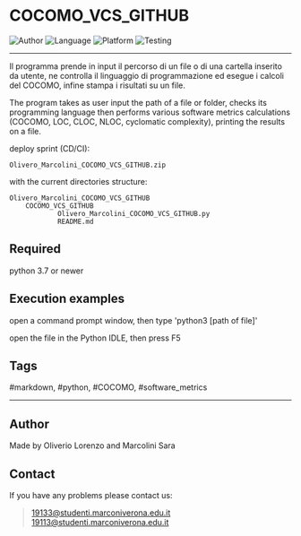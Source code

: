 # COCOMO_VCS_GITHUB
![Author](https://img.shields.io/badge/author-Oliverio%20Lorenzo%2C%20Marcolini%20Sara-blue)
![Language](https://img.shields.io/badge/language-python-orange?style=flat)
![Platform](https://img.shields.io/badge/OS%20platform%20supported-All-blue?style=flat)
![Testing](https://img.shields.io/badge/version-v01.01-green)

***

Il programma prende in input il percorso di un file o di una cartella inserito da utente, ne controlla il linguaggio di programmazione ed esegue i calcoli del COCOMO, infine stampa i risultati su un file.

The program takes as user input the path of a file or folder, checks its programming language then performs various software metrics calculations (COCOMO, LOC, CLOC, NLOC, cyclomatic complexity), printing the results on a file.

deploy sprint (CD/CI):

    Olivero_Marcolini_COCOMO_VCS_GITHUB.zip

with the current directories structure:

    Olivero_Marcolini_COCOMO_VCS_GITHUB
        COCOMO_VCS_GITHUB
                Olivero_Marcolini_COCOMO_VCS_GITHUB.py
                README.md

## Required

python 3.7 or newer

## Execution examples

open a command prompt window, then type 'python3 [path of file]'

open the file in the Python IDLE, then press F5

## Tags

 #markdown, #python, #COCOMO, #software_metrics

***

## Author

Made by Oliverio Lorenzo and Marcolini Sara

## Contact

If you have any problems please contact us:
> 19133@studenti.marconiverona.edu.it
> 19113@studenti.marconiverona.edu.it
 
